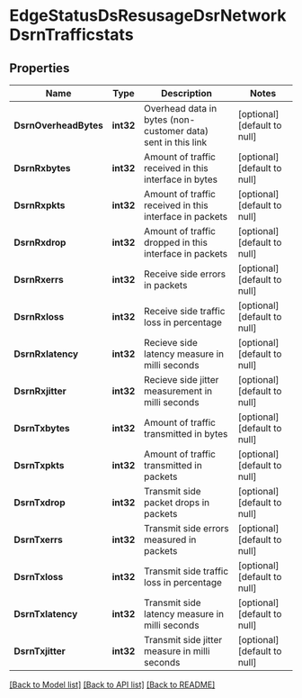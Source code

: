 # EdgeStatusDsResusageDsrNetworkDsrnTrafficstats

## Properties
Name | Type | Description | Notes
------------ | ------------- | ------------- | -------------
**DsrnOverheadBytes** | **int32** | Overhead data in bytes (non-customer data) sent in this link | [optional] [default to null]
**DsrnRxbytes** | **int32** | Amount of traffic received in this interface in bytes | [optional] [default to null]
**DsrnRxpkts** | **int32** | Amount of traffic received in this interface in packets | [optional] [default to null]
**DsrnRxdrop** | **int32** | Amount of traffic dropped in this interface in packets | [optional] [default to null]
**DsrnRxerrs** | **int32** | Receive side errors in packets | [optional] [default to null]
**DsrnRxloss** | **int32** | Receive side traffic loss in percentage | [optional] [default to null]
**DsrnRxlatency** | **int32** | Recieve side latency measure in milli seconds | [optional] [default to null]
**DsrnRxjitter** | **int32** | Recieve side jitter measurement in milli seconds | [optional] [default to null]
**DsrnTxbytes** | **int32** | Amount of traffic transmitted in bytes | [optional] [default to null]
**DsrnTxpkts** | **int32** | Amount of traffic transmitted in packets | [optional] [default to null]
**DsrnTxdrop** | **int32** | Transmit side packet drops in packets | [optional] [default to null]
**DsrnTxerrs** | **int32** | Transmit side errors measured in packets | [optional] [default to null]
**DsrnTxloss** | **int32** | Transmit side traffic loss in percentage | [optional] [default to null]
**DsrnTxlatency** | **int32** | Transmit side latency measure in milli seconds | [optional] [default to null]
**DsrnTxjitter** | **int32** | Transmit side jitter measure in milli seconds | [optional] [default to null]

[[Back to Model list]](../README.md#documentation-for-models) [[Back to API list]](../README.md#documentation-for-api-endpoints) [[Back to README]](../README.md)

